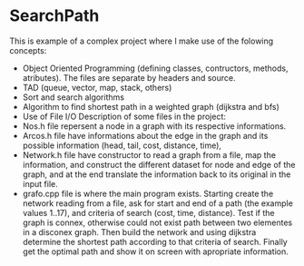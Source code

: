 # SearchPath

This is example of a complex project where I make use of the folowing concepts:
  - Object Oriented Programming (defining classes, contructors, methods, atributes). The files are separate by headers and source. 
  - TAD (queue, vector, map, stack, others)
  - Sort and search algorithms 
  - Algorithm to find shortest path in a weighted graph (dijkstra and bfs)
  - Use of File I/O
Description of some files in the project:
 - Nos.h file repersent a node in a graph with its respective informations.
 - Arcos.h file have informations about the edge in the graph and its possible information (head, tail, cost, distance, time),
 - Network.h file have constructor to read a graph from a file, map the information, and construct the different dataset for node and edge of the graph, and at the end translate the information back to its original in the input file.
 - grafo.cpp file is where the main program exists. Starting create the network reading from a file, ask for start and end of a path (the example values 1..17), and criteria of search (cost, time, distance). Test if the graph is connex, otherwise could not exist path between two elementes in a disconex graph. Then build the network and using dijkstra determine the shortest path according to that criteria of search. Finally get the optimal path and show it on screen with apropriate information.
